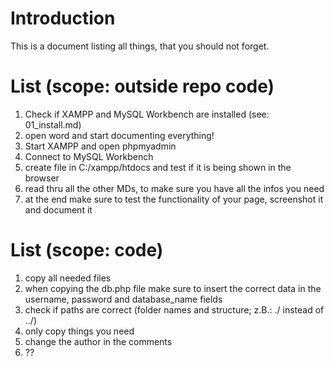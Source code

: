 # Introduction

This is a document listing all things, that you should not forget.

# List (scope: outside repo code)

1. Check if XAMPP and MySQL Workbench are installed (see: 01_install.md)
2. open word and start documenting everything! 
3. Start XAMPP and open phpmyadmin 
4. Connect to MySQL Workbench
5. create file in C:/xampp/htdocs and test if it is being shown in the browser
6. read thru all the other MDs, to make sure you have all the infos you need
7. at the end make sure to test the functionality of your page, screenshot it and document it 


# List (scope: code)

1. copy all needed files 
2. when copying the db.php file make sure to insert the correct data in the username, password and database_name fields
3. check if paths are correct (folder names and structure; z.B.: ./ instead of ../)
4. only copy things you need 
5. change the author in the comments 
6. ??